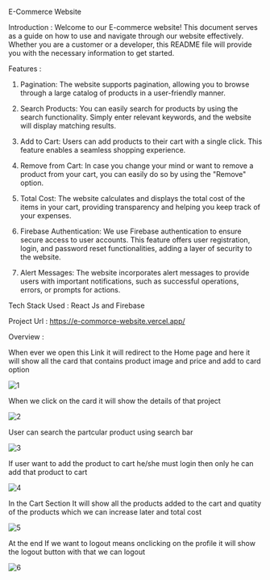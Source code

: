 E-Commerce Website

Introduction :
  Welcome to our E-commerce website! This document serves as a guide on how to use and navigate through our website effectively. Whether you are a customer or a developer, this README file will provide you with the necessary information to get started.

Features :
1. Pagination: The website supports pagination, allowing you to browse through a large catalog of products in a user-friendly manner.

2. Search Products: You can easily search for products by using the search functionality. Simply enter relevant keywords, and the website will display matching results.

3. Add to Cart: Users can add products to their cart with a single click. This feature enables a seamless shopping experience.

4. Remove from Cart: In case you change your mind or want to remove a product from your cart, you can easily do so by using the "Remove" option.

5. Total Cost: The website calculates and displays the total cost of the items in your cart, providing transparency and helping you keep track of your expenses.

6. Firebase Authentication: We use Firebase authentication to ensure secure access to user accounts. This feature offers user registration, login, and password reset functionalities, adding a layer of security to the website.

7. Alert Messages: The website incorporates alert messages to provide users with important notifications, such as successful operations, errors, or prompts for actions.

Tech Stack Used :
  React Js and Firebase

Project Url : https://e-commorce-website.vercel.app/

Overview :

When ever we open this Link it will redirect to the Home page and here it will show all the card that contains product image and price and add to card option

![1](https://github.com/venky123895/E-commorce-website/assets/114353712/6640f814-323e-4154-94f8-d5dbc900387d)

When we click on the card it will show the details of that project

![2](https://github.com/venky123895/E-commorce-website/assets/114353712/f39908ca-b12d-4a5a-a32b-6ea0ae62bd76)

User can search the partcular product using search bar


![3](https://github.com/venky123895/E-commorce-website/assets/114353712/b7686023-1de7-4beb-b3dc-aaffc3936138)

If user want to add the product to cart he/she must login then only he can add that product to cart

![4](https://github.com/venky123895/E-commorce-website/assets/114353712/545b9886-1f22-4843-b1b6-be67ade9a7ef)

In the Cart Section It will show all the products added to the cart and quatity of the products which we can increase later and total cost

![5](https://github.com/venky123895/E-commorce-website/assets/114353712/f0fd144a-1a5b-49d9-8d5d-10183f5df776)


At the end If we want to logout means onclicking on the profile it will show the logout button with that we can logout


![6](https://github.com/venky123895/E-commorce-website/assets/114353712/329b2c13-ba8a-4e3f-98d1-ee06342c50e0)



  
